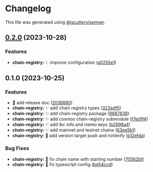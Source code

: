 # Changelog

This file was generated using [@jscutlery/semver](https://github.com/jscutlery/semver).

## [0.2.0](https://github.com/nabla-studio/quirks/compare/chain-registry@0.1.0...chain-registry@0.2.0) (2023-10-28)


### Features

* **chain-registry:** :sparkles: improve configuration ([a0255e1](https://github.com/nabla-studio/quirks/commit/a0255e136568e233cd76076d58585fed5cf663a3))

## 0.1.0 (2023-10-25)


### Features

* :memo: add release doc ([2036880](https://github.com/nabla-studio/quirks/commit/20368800d3a072a4e473e710cd056c46756d73db))
* **chain-registry:** :sparkles: add chain registry types ([322edf5](https://github.com/nabla-studio/quirks/commit/322edf5d456a9b3452e4fb00da6354303232b41e))
* **chain-registry:** :sparkles: add chain-registry package ([9687838](https://github.com/nabla-studio/quirks/commit/968783879710dbde06179d6ab98e0c69eb50b679))
* **chain-registry:** :sparkles: add cosmos chain-registry submodule ([f7ed1f4](https://github.com/nabla-studio/quirks/commit/f7ed1f4af4a02994796b23fc56ee3ec0f43e0cfa))
* **chain-registry:** :sparkles: add ibc info and memo keys ([b2698a4](https://github.com/nabla-studio/quirks/commit/b2698a49cfe2763e805f8c3f310f55dbffc7ed56))
* **chain-registry:** :sparkles: add mainnet and testnet chains ([63ee5b1](https://github.com/nabla-studio/quirks/commit/63ee5b1b4a0079755e5a53b5b7a14b777df03126))
* **chain-registry:** :wrench: add version target push and noVerify ([b12efda](https://github.com/nabla-studio/quirks/commit/b12efdaa8bfacbc05fd71b4d86b2479699f024d8))


### Bug Fixes

* **chain-registry:** :bug: fix chain name with starting number ([70562bf](https://github.com/nabla-studio/quirks/commit/70562bf585926b8432b595a222abad22015c1725))
* **chain-registry:** :bug: fix typescript config ([be54ccd](https://github.com/nabla-studio/quirks/commit/be54ccdf82b10e4de57c8f8179a40580d20c7756))
